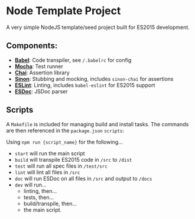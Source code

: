 # Node Template Project

A very simple NodeJS template/seed project built for ES2015 development.

## Components:

* **[Babel](http://babeljs.io/)**: Code transpiler, see `/.babelrc` for config
* **[Mocha](http://mochajs.org/)**: Test runner
* **[Chai](http://chaijs.com/)**: Assertion library
* **[Sinon](http://sinonjs.org/)**: Stubbing and mocking, includes `sinon-chai` for assertions
* **[ESLint](http://eslint.org/)**: Linting, includes `babel-eslint` for ES2015 support
* **[ESDoc](https://esdoc.org/)**: JSDoc parser

## Scripts

A `Makefile` is included for managing build and install tasks. The commands are 
then referenced in the `package.json` `scripts`:

Using `npm run {script_name}` for the following...

* `start` will run the main script
* `build` will transpile ES2015 code in `/src` to `/dist`
* `test` will run all spec files in `/test/src`
* `lint` will lint all files in `/src`
* `doc` will run ESDoc on all files in `/src` and output to `/docs`
* `dev` will run...
  * linting, then...
  * tests, then...
  * build/transpile, then...
  * the main script.
